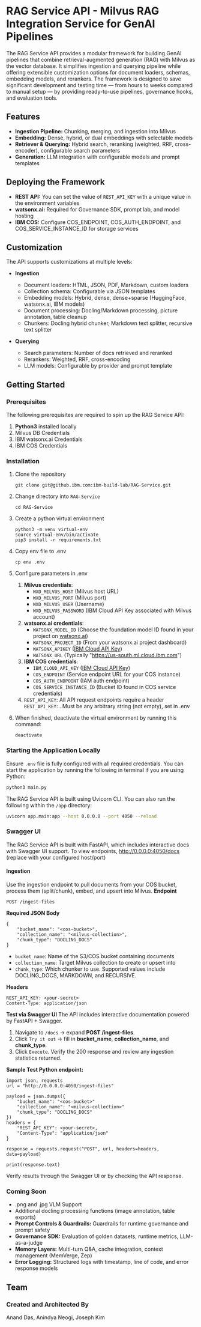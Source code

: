 # RAG Service API - Milvus RAG Integration Service for GenAI Pipelines

The RAG Service API provides a modular framework for building GenAI pipelines that combine retrieval-augmented generation (RAG) with Milvus as the vector database. It simplifies ingestion and querying pipeline while offering extensible customization options for document loaders, schemas, embedding models, and rerankers. The framework is designed to save significant development and testing time — from hours to weeks compared to manual setup — by providing ready-to-use pipelines, governance hooks, and evaluation tools.

## Features
* **Ingestion Pipeline:** Chunking, merging, and ingestion into Milvus
* **Embedding:** Dense, hybrid, or dual embeddings with selectable models
* **Retriever & Querying:** Hybrid search, reranking (weighted, RRF, cross-encoder), configurable search parameters
* **Generation:** LLM integration with configurable models and prompt templates

## Deploying the Framework
* **REST API:** You can set the value of `REST_API_KEY` with a unique value in the environment variables
* **watsonx.ai:** Required for Governance SDK, prompt lab, and model hosting
* **IBM COS:** Configure COS_ENDPOINT, COS_AUTH_ENDPOINT, and COS_SERVICE_INSTANCE_ID for storage services

## Customization
The API supports customizations at multiple levels:
* **Ingestion**
    * Document loaders: HTML, JSON, PDF, Markdown, custom loaders
    * Collection schema: Configurable via JSON templates
    * Embedding models: Hybrid, dense, dense+sparse (HuggingFace, watsonx.ai, IBM models)
    * Document processing: Docling/Markdown processing, picture annotation, table cleanup
    * Chunkers: Docling hybrid chunker, Markdown text splitter, recursive text splitter

* **Querying**
    * Search parameters: Number of docs retrieved and reranked
    * Rerankers: Weighted, RRF, cross-encoding
    * LLM models: Configurable by provider and prompt template

## Getting Started
### Prerequisites
The following prerequisites are required to spin up the RAG Service API:
1. **Python3** installed locally
2. Milvus DB Credentials
3. IBM watsonx.ai Credentials
4. IBM COS Credentials

### Installation
1. Clone the repository
    ```
    git clone git@github.ibm.com:ibm-build-lab/RAG-Service.git
    ```

2. Change directory into `RAG-Service`
    ```
    cd RAG-Service
    ```

3. Create a python virtual environment
    ```
    python3 -m venv virtual-env
    source virtual-env/bin/activate
    pip3 install -r requirements.txt
    ```

4. Copy env file to .env
    ```
    cp env .env
    ```

5. Configure parameters in .env
    1. **Milvus credentials**: 
        * `WXD_MILVUS_HOST` (Milvus host URL)
        * `WXD_MILVUS_PORT` (Milvus port)
        * `WXD_MILVUS_USER` (Username)
        * `WXD_MILVUS_PASSWORD` (IBM Cloud API Key associated with Milvus account)
    2. **watsonx.ai credentials**: 
        * `WATSONX_MODEL_ID` (Choose the foundation model ID found in your project on [watsonx.ai](https://dataplatform.cloud.ibm.com/))
        * `WATSONX_PROJECT_ID` (From your watsonx.ai project dashboard)
        * `WATSONX_APIKEY` ([IBM Cloud API Key](<https://cloud.ibm.com/iam/apikeys>))
        * `WATSONX_URL` (Typically "https://us-south.ml.cloud.ibm.com")
    3. **IBM COS credentials**: 
        * `IBM_CLOUD_API_KEY` ([IBM Cloud API Key](<https://cloud.ibm.com/iam/apikeys>))
        * `COS_ENDPOINT` (Service endpoint URL for your COS instance)
        * `COS_AUTH_ENDPOINT` (IAM auth endpoint)
        * `COS_SERVICE_INSTANCE_ID` (Bucket ID found in COS service credentials)
    4. `REST_API_KEY`: All API request endpoints require a header `REST_API_KEY`: <your-secret>. Must be any arbitrary string (not empty), set in .env

6. When finished, deactivate the virtual environment by running this command: 
    ```
    deactivate
    ```

### Starting the Application Locally
Ensure `.env` file is fully configured with all required credentials. You can start the application by running the following in terminal if you are using Python:
```bash
python3 main.py
```

The RAG Service API is built using Uvicorn CLI. You can also run the following within the `/app` directory:
```bash
uvicorn app.main:app --host 0.0.0.0 --port 4050 --reload
```

### Swagger UI
The RAG Service API is built with FastAPI, which includes interactive docs with Swagger UI support. 
To view endpoints, http://0.0.0.0:4050/docs (replace with your configured host/port)
#### Ingestion
Use the ingestion endpoint to pull documents from your COS bucket, process them (split/chunk), embed, and upsert into Milvus.
**Endpoint** 
```
POST /ingest-files
```
**Required JSON Body**
```
{
    "bucket_name": "<cos-bucket>",
    "collection_name": "<milvus-collection>",
    "chunk_type": "DOCLING_DOCS"
}
```
* `bucket_name`: Name of the S3/COS bucket containing documents
* `collection_name`: Target Milvus collection to create or upsert into
* `chunk_type`: Which chunker to use. Supported values include DOCLING_DOCS, MARKDOWN, and RECURSIVE.

**Headers**
```
REST_API_KEY: <your-secret>
Content-Type: application/json
```

**Test via Swagger UI**
The API includes interactive documentation powered by FastAPI + Swagger.
1. Navigate to `/docs` → expand **POST /ingest-files**.
2. Click `Try it out` → fill in **bucket_name**, **collection_name**, and **chunk_type**.
3. Click `Execute`. Verify the 200 response and review any ingestion statistics returned.

**Sample Test Python endpoint:**
```
import json, requests
url = "http://0.0.0.0:4050/ingest-files"

payload = json.dumps({
    "bucket_name": "<cos-bucket>"
    "collection_name": "<milvus-collection>"
    "chunk_type": "DOCLING_DOCS"
})
headers = {
    "REST_API_KEY": <your-secret>,
    "Content-Type": "application/json"
}

response = requests.request("POST", url, headers=headers, data=payload)

print(response.text)
```

Verify results through the Swagger UI or by checking the API response.

### **Coming Soon**
* .png and .jpg VLM Support
* Additional docling processing functions (image annotation, table exports)
* **Prompt Controls & Guardrails:** Guardrails for runtime governance and prompt safety
* **Governance SDK:** Evaluation of golden datasets, runtime metrics, LLM-as-a-judge
* **Memory Layers:** Multi-turn Q&A, cache integration, context management (MemVerge, Zep)
* **Error Logging:** Structured logs with timestamp, line of code, and error response models

## Team
### Created and Architected By
Anand Das, Anindya Neogi, Joseph Kim
